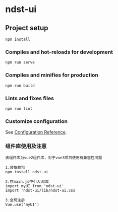 # ndst-ui

## Project setup
```
npm install
```

### Compiles and hot-reloads for development
```
npm run serve
```

### Compiles and minifies for production
```
npm run build
```

### Lints and fixes files
```
npm run lint
```

### Customize configuration
See [Configuration Reference](https://cli.vuejs.org/config/).

### 组件库使用及注意
```
该组件库为vue2组件库，对于vue3项目使用有兼容性问题

1.装依赖包 
npm install ndst-ui

2.在main.js中引入UI库 
import myUI from 'ndst-ui'
import 'ndst-ui/lib/ndst-ui.css

3.全局注册
Vue.use('myUI')
```



